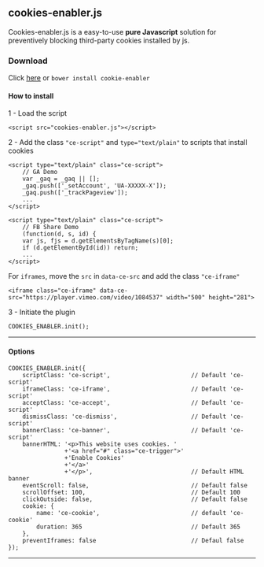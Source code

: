 
cookies-enabler.js
----------------------

Cookies-enabler.js is a easy-to-use **pure Javascript** solution for preventively blocking third-party cookies installed by js.

### Download
Click [here] or ```bower install cookie-enabler```

####  How to install

 1 - Load the script

```
<script src="cookies-enabler.js"></script>
```
2 - Add the class ```"ce-script"``` and ```type="text/plain"``` to scripts that install cookies

```
<script type="text/plain" class="ce-script">
    // GA Demo
    var _gaq = _gaq || [];
    _gaq.push(['_setAccount', 'UA-XXXXX-X']);
    _gaq.push(['_trackPageview']);
    ...
</script>

<script type="text/plain" class="ce-script">
    // FB Share Demo
    (function(d, s, id) {
    var js, fjs = d.getElementsByTagName(s)[0];
    if (d.getElementById(id)) return;
    ...
</script>
```

For ```iframes```, move the ```src``` in ```data-ce-src``` and add the class ```"ce-iframe"```
```
<iframe class="ce-iframe" data-ce-src="https://player.vimeo.com/video/1084537" width="500" height="281">
```

3 - Initiate the plugin

```
COOKIES_ENABLER.init();
```




--------

####  Options

```
COOKIES_ENABLER.init({
    scriptClass: 'ce-script',                       // Default 'ce-script'
    iframeClass: 'ce-iframe',                       // Default 'ce-script'
    acceptClass: 'ce-accept',                       // Default 'ce-script'
    dismissClass: 'ce-dismiss',                     // Default 'ce-script'
    bannerClass: 'ce-banner',                       // Default 'ce-script'
    bannerHTML: '<p>This website uses cookies. '
                +'<a href="#" class="ce-trigger">'
                +'Enable Cookies'
                +'</a>'
                +'</p>',                            // Default HTML banner
    eventScroll: false,                             // Default false
    scrollOffset: 100,                              // Default 100
    clickOutside: false,                            // Default false
    cookie: {
        name: 'ce-cookie',                          // default 'ce-cookie'
        duration: 365                               // Default 365
    },
    preventIframes: false                           // Defaul false
});
```


----------

[here]:https://github.com/nicholasruggeri/cookies-enabler/archive/master.zip
